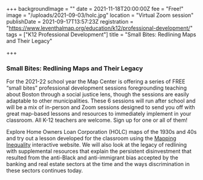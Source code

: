 +++
backgroundImage = ""
date = 2021-11-18T20:00:00Z
fee = "Free!"
image = "/uploads/2021-09-03/holc.jpg"
location = "Virtual Zoom session"
publishDate = 2021-09-17T13:57:23Z
registration = "https://www.leventhalmap.org/education/k12/professional-development/"
tags = ["K12 Professional Development"]
title = "Small Bites: Redlining Maps and Their Legacy"

+++
### Small Bites: Redlining Maps and Their Legacy

For the 2021-22 school year the Map Center is offering a series of FREE “small bites” professional development sessions foregrounding teaching about Boston through a social justice lens, though the sessions are easily adaptable to other municipalities. These 6 sessions will run after school and will be a mix of in-person and Zoom sessions designed to send you off with great map-based lessons and resources to immediately implement in your classroom. All K-12 teachers are welcome. Sign up for one or all of them!

Explore Home Owners Loan Corporation (HOLC) maps of the 1930s and 40s and try out a lesson developed for the classroom using the [Mapping Inequality](https://dsl.richmond.edu/panorama/redlining/#loc=5/39.1/-94.58) interactive website. We will also look at the legacy of redlining with supplemental resources that explain the persistent disinvestment that resulted from the anti-Black and anti-immigrant bias accepted by the banking and real estate sectors at the time and the ways discrimination in these sectors continues today.